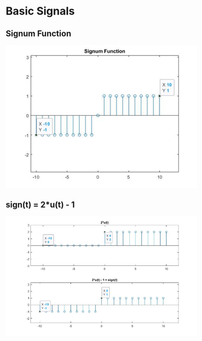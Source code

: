 # Basic Signals
## Signum Function
![signumFuncion](signumFuncion.jpg "Signum Funcion figure")

## sign(t) = 2*u(t) - 1
![signum_property](signum_property.jpg "2u(t) - 1")
